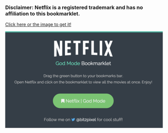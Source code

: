 ### Disclaimer: Netflix is a registered trademark and has no affiliation to this bookmarklet.

[Click here or the image to get it!](http://bit2pixel.com/netflix-god-mode/)

[![Alt text](https://raw.githubusercontent.com/bit2pixel/netflix-god-mode-bookmarklet/master/netflix-god-mode.png "Click to get it!")](http://bit2pixel.com/netflix-god-mode/)

